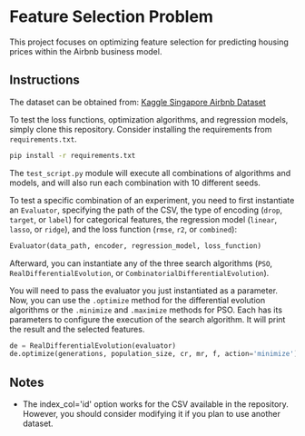 # Feature Selection Problem

This project focuses on optimizing feature selection for predicting housing prices within the Airbnb business model.

## Instructions

The dataset can be obtained from: [Kaggle Singapore Airbnb Dataset](https://www.kaggle.com/datasets/jojoker/singapore-airbnb)

To test the loss functions, optimization algorithms, and regression models, simply clone this repository. Consider installing the requirements from `requirements.txt`.
```bash
pip install -r requirements.txt
```

The `test_script.py` module will execute all combinations of algorithms and models, and will also run each combination with 10 different seeds.

To test a specific combination of an experiment, you need to first instantiate an `Evaluator`, specifying the path of the CSV, the type of encoding (`drop`, `target`, or `label`) for categorical features, the regression model (`linear`, `lasso`, or `ridge`), and the loss function (`rmse`, `r2`, or `combined`):

```python
Evaluator(data_path, encoder, regression_model, loss_function)
```
Afterward, you can instantiate any of the three search algorithms (`PSO`, `RealDifferentialEvolution`, or `CombinatorialDifferentialEvolution`). 

You will need to pass the evaluator you just instantiated as a parameter. Now, you can use the `.optimize` method for the differential evolution algorithms or the `.minimize` and `.maximize` methods for PSO. Each has its parameters to configure the execution of the search algorithm. It will print the result and the selected features.

```python
de = RealDifferentialEvolution(evaluator)
de.optimize(generations, population_size, cr, mr, f, action='minimize')
```

## Notes
- The index_col='id' option works for the CSV available in the repository. However, you should consider modifying it if you plan to use another dataset.
